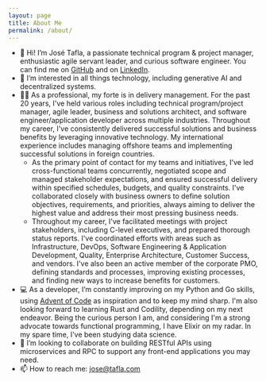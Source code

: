 ```yaml
---
layout: page
title: About Me
permalink: /about/
---
```


- 👋 Hi! I’m José Tafla, a passionate technical program & project manager, enthusiastic agile servant leader, and curious software engineer. You can find me on [GitHub](https://github.com/taflaj) and on [LinkedIn](https://www.linkedin.com/in/jtafla).
- 👀 I’m interested in all things technology, including generative AI and decentralized systems.
- 🧑‍💼 As a professional, my forte is in delivery management. For the past 20 years, I've held various roles including technical program/project manager, agile leader, business and solutions architect, and software engineer/application developer across multiple industries. Throughout my career, I've consistently delivered successful solutions and business benefits by leveraging innovative technology. My international experience includes managing offshore teams and implementing successful solutions in foreign countries.
  - As the primary point of contact for my teams and initiatives, I've led cross-functional teams concurrently, negotiated scope and managed stakeholder expectations, and ensured successful delivery within specified schedules, budgets, and quality constraints. I've collaborated closely with business owners to define solution objectives, requirements, and priorities, always aiming to deliver the highest value and address their most pressing business needs.
  - Throughout my career, I've facilitated meetings with project stakeholders, including C-level executives, and prepared thorough status reports. I've coordinated efforts with areas such as Infrastructure, DevOps, Software Engineering & Application Development, Quality, Enterprise Architecture, Customer Success, and vendors. I've also been an active member of the corporate PMO, defining standards and processes, improving existing processes, and finding new ways to increase benefits for customers.
- 💻 As a developer, I’m constantly improving on my Python and Go skills, using [Advent of Code](https://adventofcode.com/) as inspiration and to keep my mind sharp. I'm also looking forward to learning Rust and Codility, depending on my next endeavor. Being the curious person I am, and considering I'm a strong advocate towards functional programming, I have Elixir on my radar. In my spare time, I've been studying data science.
- 💞️ I’m looking to collaborate on building RESTful APIs using microservices and RPC to support any front-end applications you may need.
- 📫 How to reach me: <jose@tafla.com>
